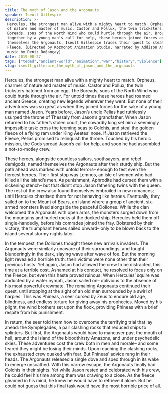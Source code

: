 ```yaml
---
title: The myth of Jason and the Argonauts
speaker: Iseult Gillespie
description: >-
 Hercules, the strongest man alive with a mighty heart to match. Orpheus, charmer
 of nature and master of music. Castor and Pollux, the twin tricksters. The
 Boreads, sons of the North Wind who could hurtle through the air. Brought
 together by a young man's call for help, these heroes joined forces and named
 themselves the Argonauts. Iseult Gillespie traces their quest to steal the Golden
 Fleece. [Directed by Kozmonot Animation Studio, narrated by Addison Anderson,
 music by Deniz Doğançay].
date: 2019-08-27
tags: ["teded","ancient-world","animation","war","history","violence"]
slug: iseult_gillespie_the_myth_of_jason_and_the_argonauts
---
```


Hercules, the strongest man alive with a mighty heart to match. Orpheus, charmer of
nature and master of music. Castor and Pollux, the twin tricksters hatched from an egg.
The Boreads, sons of the North Wind who could hurtle through the air. For untold times 
these heroes had roamed ancient Greece, creating new legends wherever they went. But none
of their adventures was so great as when they joined forces for the sake of a young man
named Jason. Years before, Jason’s uncle Pelias had ruthlessly usurped the throne of
Thessaly from Jason’s grandfather. When Jason returned to his father’s stolen court, the
cowardly king set him a seemingly impossible task: cross the teeming seas to Colchis, and
steal the golden fleece of a flying ram under King Aeetes’ nose. If Jason retrieved the
Fleece, Pelias promised to relinquish the throne. Touched by his heroic mission, the Gods
spread Jason’s call for help, and soon he had assembled a not-so-motley
crew.

These heroes, alongside countless sailors, soothsayers, and rebel demigods, named
themselves the Argonauts after their sturdy ship. But the path ahead was marked with
untold terrors– enough to test even the fiercest heroes. Their first stop was Lemnos, an
isle of women who had killed all the island’s men. As punishment, Aphrodite had cursed
them with a sickening stench– but that didn’t stop Jason fathering twins with the queen.
The rest of the crew also found themselves embroiled in new romances; until Hercules
chastised them for not behaving like heroes. Eventually, they sailed on to the Mount of
Bears, an island where a group of ancient, six-armed monsters lived alongside the
peaceful Doliones. While the clan welcomed the Argonauts with open arms, the monsters
surged down from the mountains and hurled rocks at the docked ship. Hercules held them
off single-handedly, before his comrades joined the fray. Bolstered by their victory, the
triumphant heroes sailed onward– only to be blown back to the island several stormy
nights later.

In the tempest, the Doliones thought these new arrivals invaders. The Argonauts were
similarly unaware of their surroundings, and fought blunderingly in the dark, slaying
wave after wave of foe. But the morning light revealed a horrible truth: their victims 
were none other than their previous hosts. Yet again, Jason had allowed the crew to be
distracted, this time at a terrible cost. Ashamed at his conduct, he resolved to focus
only on the Fleece, but even this haste proved ruinous. When Hercules’ squire was
abducted by a water nymph, Jason sailed on– oblivious to the absence of his most powerful
crewmate. The remaining Argonauts continued their quest, until stopping at the sight of an
old man surrounded by a swirl of harpies. This was Phineas, a seer cursed by Zeus to
endure old age, blindness, and endless torture for giving away his prophecies. Moved by
his plight, the wind brothers set upon the flock, providing Phineas with a brief respite
from his punishment.

In return, the seer told them how to overcome the terrifying trial that lay ahead: the
Symplegades, a pair clashing rocks that reduced ships to splinters. But first, the
Argonauts would have to maneuver past the mouth of hell, around the island of the
bloodthirsty Amazons, and under psychedelic skies. These adventures cost the crew both in
men and morale– and some feared they might be losing their minds. Upon reaching the
clashing rocks, the exhausted crew quaked with fear. But Phineas’ advice rang in their
heads. The Argonauts released a single dove and sped through in its wake to emerge
unscathed. With this narrow escape, the Argonauts finally had Colchis in their sights. Yet
while Jason rested and celebrated with his crew, he could feel his time among them was
drawing to a close. As the fleece gleamed in his mind, he knew he would have to retrieve
it alone. But he could not guess that this final task would have the most horrible price
of all.

<!--
ad_duration=0
event="TED-Ed"
external_start_time=0
intro_duration=0
is_subtitle_required="False"
is_talk_featured="False"
language="en"
language_swap="False"
native_language="en"
number_of_related_talks=6
number_of_speakers=1
number_of_subtitled_videos=0
number_of_tags=6
number_of_talk_download_languages=22
number_of_talk_more_resources=0
number_of_talk_recommendations=0
number_of_talks_take_actions=0
post_ad_duration=0
published_timestamp="2019-08-27 17:42:25"
recording_date="2019-08-27"
speaker_is_published=0
speaker_name="Iseult Gillespie"
talk_name="The myth of Jason and the Argonauts"
talks_tags=["teded","ancient-world","animation","war","history","violence"]
url_photo_talk="https://s3.amazonaws.com/talkstar-photos/uploads/fde5dd17-8935-468e-a5ae-9ee632c3d1cb/argonauts_textless.jpg"
url_webpage="https://www.ted.com/talks/iseult_gillespie_the_myth_of_jason_and_the_argonauts"
video_type_name="TED-Ed Original"
-->